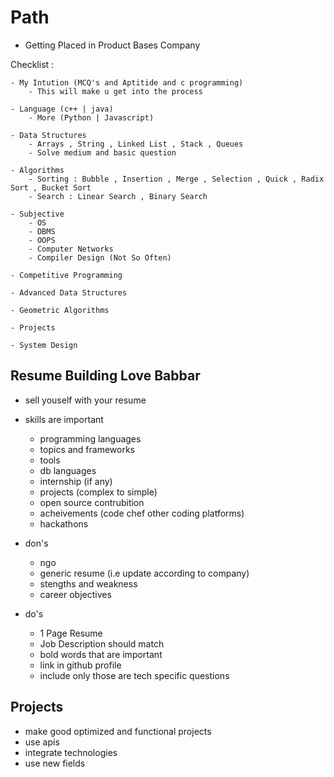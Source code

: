 # Path

- Getting Placed in Product Bases Company

Checklist :

    - My Intution (MCQ's and Aptitide and c programming)
        - This will make u get into the process

    - Language (c++ | java)
        - More (Python | Javascript)

    - Data Structures
        - Arrays , String , Linked List , Stack , Queues
        - Solve medium and basic question

    - Algorithms
        - Sorting : Bubble , Insertion , Merge , Selection , Quick , Radix Sort , Bucket Sort
        - Search : Linear Search , Binary Search

    - Subjective
        - OS
        - DBMS
        - OOPS
        - Computer Networks
        - Compiler Design (Not So Often)

    - Competitive Programming

    - Advanced Data Structures

    - Geometric Algorithms

    - Projects

    - System Design

## Resume Building Love Babbar

- sell youself with your resume

- skills are important

  - programming languages
  - topics and frameworks
  - tools
  - db languages
  - internship (if any)
  - projects (complex to simple)
  - open source contrubition
  - acheivements (code chef other coding platforms)
  - hackathons

- don's

  - ngo
  - generic resume (i.e update according to company)
  - stengths and weakness
  - career objectives

- do's
  - 1 Page Resume
  - Job Description should match
  - bold words that are important
  - link in github profile
  - include only those are tech specific questions

## Projects

- make good optimized and functional projects
- use apis
- integrate technologies
- use new fields
